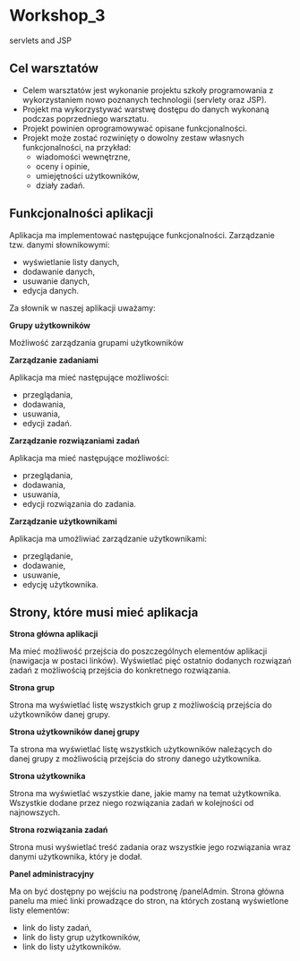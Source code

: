 # Workshop_3 
servlets and JSP
## Cel warsztatów

* Celem warsztatów jest wykonanie projektu szkoły programowania z wykorzystaniem nowo
poznanych technologii (servlety oraz JSP).
* Projekt ma wykorzystywać warstwę dostępu do danych wykonaną podczas poprzedniego warsztatu.
* Projekt powinien oprogramowywać opisane funkcjonalności.
* Projekt może zostać rozwinięty o dowolny zestaw własnych funkcjonalności, na przykład:
  * wiadomości wewnętrzne,
  * oceny i opinie,
  * umiejętności użytkowników,
  * działy zadań.
  
## Funkcjonalności aplikacji

Aplikacja ma implementować następujące
funkcjonalności.
Zarządzanie tzw. danymi słownikowymi:
* wyświetlanie listy danych,
* dodawanie danych,
* usuwanie danych,
* edycja danych.

Za słownik w naszej aplikacji uważamy:

**Grupy użytkowników**

Możliwość zarządzania grupami użytkowników

**Zarządzanie zadaniami**

Aplikacja ma mieć następujące możliwości:

* przeglądania,
* dodawania,
* usuwania,
* edycji zadań.

**Zarządzanie rozwiązaniami zadań**

Aplikacja ma mieć następujące możliwości:

* przeglądania,
* dodawania,
* usuwania,
* edycji rozwiązania do zadania.

**Zarządzanie użytkownikami**

Aplikacja ma umożliwiać zarządzanie użytkownikami:

* przeglądanie,
* dodawanie,
* usuwanie,
* edycję użytkownika.

## Strony, które musi mieć aplikacja

**Strona główna aplikacji**

Ma mieć możliwość przejścia do poszczególnych elementów aplikacji (nawigacja w postaci linków).
Wyświetlać pięć ostatnio dodanych rozwiązań zadań z możliwością przejścia do konkretnego
rozwiązania.

**Strona grup**

Strona ma wyświetlać listę wszystkich grup z możliwością przejścia do użytkowników danej grupy.

**Strona użytkowników danej grupy**

Ta strona ma wyświetlać listę wszystkich użytkowników należących do danej grupy z możliwością
przejścia do strony danego użytkownika.

**Strona użytkownika**

Strona ma wyświetlać wszystkie dane, jakie mamy na temat użytkownika.
Wszystkie dodane przez niego rozwiązania zadań w kolejności od najnowszych.

**Strona rozwiązania zadań**

Strona musi wyświetlać treść zadania oraz wszystkie jego rozwiązania wraz danymi użytkownika, który je
dodał.

**Panel administracyjny**

Ma on być dostępny po wejściu na podstronę /panelAdmin.
Strona główna panelu ma mieć linki prowadzące do stron, na których zostaną wyświetlone listy
elementów:

* link do listy zadań,
* link do listy grup użytkowników,
* link do listy użytkowników.



